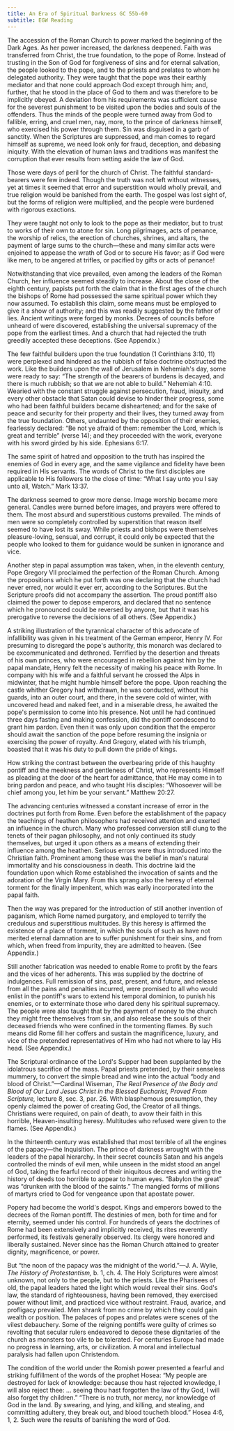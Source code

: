 ```yaml
---
title: An Era of Spiritual Darkness GC 55b-60
subtitle: EGW Reading
---
```


The accession of the Roman Church to power marked the beginning of the Dark Ages. As her power increased, the darkness deepened. Faith was transferred from Christ, the true foundation, to the pope of Rome. Instead of trusting in the Son of God for forgiveness of sins and for eternal salvation, the people looked to the pope, and to the priests and prelates to whom he delegated authority. They were taught that the pope was their earthly mediator and that none could approach God except through him; and, further, that he stood in the place of God to them and was therefore to be implicitly obeyed. A deviation from his requirements was sufficient cause for the severest punishment to be visited upon the bodies and souls of the offenders. Thus the minds of the people were turned away from God to fallible, erring, and cruel men, nay, more, to the prince of darkness himself, who exercised his power through them. Sin was disguised in a garb of sanctity. When the Scriptures are suppressed, and man comes to regard himself as supreme, we need look only for fraud, deception, and debasing iniquity. With the elevation of human laws and traditions was manifest the corruption that ever results from setting aside the law of God.

Those were days of peril for the church of Christ. The faithful standard-bearers were few indeed. Though the truth was not left without witnesses, yet at times it seemed that error and superstition would wholly prevail, and true religion would be banished from the earth. The gospel was lost sight of, but the forms of religion were multiplied, and the people were burdened with rigorous exactions.

They were taught not only to look to the pope as their mediator, but to trust to works of their own to atone for sin. Long pilgrimages, acts of penance, the worship of relics, the erection of churches, shrines, and altars, the payment of large sums to the church—these and many similar acts were enjoined to appease the wrath of God or to secure His favor; as if God were like men, to be angered at trifles, or pacified by gifts or acts of penance!

Notwithstanding that vice prevailed, even among the leaders of the Roman Church, her influence seemed steadily to increase. About the close of the eighth century, papists put forth the claim that in the first ages of the church the bishops of Rome had possessed the same spiritual power which they now assumed. To establish this claim, some means must be employed to give it a show of authority; and this was readily suggested by the father of lies. Ancient writings were forged by monks. Decrees of councils before unheard of were discovered, establishing the universal supremacy of the pope from the earliest times. And a church that had rejected the truth greedily accepted these deceptions. (See Appendix.)

The few faithful builders upon the true foundation (1 Corinthians 3:10, 11) were perplexed and hindered as the rubbish of false doctrine obstructed the work. Like the builders upon the wall of Jerusalem in Nehemiah's day, some were ready to say: “The strength of the bearers of burdens is decayed, and there is much rubbish; so that we are not able to build.” Nehemiah 4:10. Wearied with the constant struggle against persecution, fraud, iniquity, and every other obstacle that Satan could devise to hinder their progress, some who had been faithful builders became disheartened; and for the sake of peace and security for their property and their lives, they turned away from the true foundation. Others, undaunted by the opposition of their enemies, fearlessly declared: “Be not ye afraid of them: remember the Lord, which is great and terrible” (verse 14); and they proceeded with the work, everyone with his sword girded by his side. Ephesians 6:17.

The same spirit of hatred and opposition to the truth has inspired the enemies of God in every age, and the same vigilance and fidelity have been required in His servants. The words of Christ to the first disciples are applicable to His followers to the close of time: “What I say unto you I say unto all, Watch.” Mark 13:37.

The darkness seemed to grow more dense. Image worship became more general. Candles were burned before images, and prayers were offered to them. The most absurd and superstitious customs prevailed. The minds of men were so completely controlled by superstition that reason itself seemed to have lost its sway. While priests and bishops were themselves pleasure-loving, sensual, and corrupt, it could only be expected that the people who looked to them for guidance would be sunken in ignorance and vice.

Another step in papal assumption was taken, when, in the eleventh century, Pope Gregory VII proclaimed the perfection of the Roman Church. Among the propositions which he put forth was one declaring that the church had never erred, nor would it ever err, according to the Scriptures. But the Scripture proofs did not accompany the assertion. The proud pontiff also claimed the power to depose emperors, and declared that no sentence which he pronounced could be reversed by anyone, but that it was his prerogative to reverse the decisions of all others. (See Appendix.)

A striking illustration of the tyrannical character of this advocate of infallibility was given in his treatment of the German emperor, Henry IV. For presuming to disregard the pope's authority, this monarch was declared to be excommunicated and dethroned. Terrified by the desertion and threats of his own princes, who were encouraged in rebellion against him by the papal mandate, Henry felt the necessity of making his peace with Rome. In company with his wife and a faithful servant he crossed the Alps in midwinter, that he might humble himself before the pope. Upon reaching the castle whither Gregory had withdrawn, he was conducted, without his guards, into an outer court, and there, in the severe cold of winter, with uncovered head and naked feet, and in a miserable dress, he awaited the pope's permission to come into his presence. Not until he had continued three days fasting and making confession, did the pontiff condescend to grant him pardon. Even then it was only upon condition that the emperor should await the sanction of the pope before resuming the insignia or exercising the power of royalty. And Gregory, elated with his triumph, boasted that it was his duty to pull down the pride of kings.

How striking the contrast between the overbearing pride of this haughty pontiff and the meekness and gentleness of Christ, who represents Himself as pleading at the door of the heart for admittance, that He may come in to bring pardon and peace, and who taught His disciples: “Whosoever will be chief among you, let him be your servant.” Matthew 20:27.

The advancing centuries witnessed a constant increase of error in the doctrines put forth from Rome. Even before the establishment of the papacy the teachings of heathen philosophers had received attention and exerted an influence in the church. Many who professed conversion still clung to the tenets of their pagan philosophy, and not only continued its study themselves, but urged it upon others as a means of extending their influence among the heathen. Serious errors were thus introduced into the Christian faith. Prominent among these was the belief in man's natural immortality and his consciousness in death. This doctrine laid the foundation upon which Rome established the invocation of saints and the adoration of the Virgin Mary. From this sprang also the heresy of eternal torment for the finally impenitent, which was early incorporated into the papal faith.

Then the way was prepared for the introduction of still another invention of paganism, which Rome named purgatory, and employed to terrify the credulous and superstitious multitudes. By this heresy is affirmed the existence of a place of torment, in which the souls of such as have not merited eternal damnation are to suffer punishment for their sins, and from which, when freed from impurity, they are admitted to heaven. (See Appendix.)

Still another fabrication was needed to enable Rome to profit by the fears and the vices of her adherents. This was supplied by the doctrine of indulgences. Full remission of sins, past, present, and future, and release from all the pains and penalties incurred, were promised to all who would enlist in the pontiff's wars to extend his temporal dominion, to punish his enemies, or to exterminate those who dared deny his spiritual supremacy. The people were also taught that by the payment of money to the church they might free themselves from sin, and also release the souls of their deceased friends who were confined in the tormenting flames. By such means did Rome fill her coffers and sustain the magnificence, luxury, and vice of the pretended representatives of Him who had not where to lay His head. (See Appendix.)

The Scriptural ordinance of the Lord's Supper had been supplanted by the idolatrous sacrifice of the mass. Papal priests pretended, by their senseless mummery, to convert the simple bread and wine into the actual “body and blood of Christ.”—Cardinal Wiseman, _The Real Presence of the Body and Blood of Our Lord Jesus Christ in the Blessed Eucharist, Proved From Scripture,_ lecture 8, sec. 3, par. 26. With blasphemous presumption, they openly claimed the power of creating God, the Creator of all things. Christians were required, on pain of death, to avow their faith in this horrible, Heaven-insulting heresy. Multitudes who refused were given to the flames. (See Appendix.)

In the thirteenth century was established that most terrible of all the engines of the papacy—the Inquisition. The prince of darkness wrought with the leaders of the papal hierarchy. In their secret councils Satan and his angels controlled the minds of evil men, while unseen in the midst stood an angel of God, taking the fearful record of their iniquitous decrees and writing the history of deeds too horrible to appear to human eyes. “Babylon the great” was “drunken with the blood of the saints.” The mangled forms of millions of martyrs cried to God for vengeance upon that apostate power.

Popery had become the world's despot. Kings and emperors bowed to the decrees of the Roman pontiff. The destinies of men, both for time and for eternity, seemed under his control. For hundreds of years the doctrines of Rome had been extensively and implicitly received, its rites reverently performed, its festivals generally observed. Its clergy were honored and liberally sustained. Never since has the Roman Church attained to greater dignity, magnificence, or power.

But “the noon of the papacy was the midnight of the world.”—J. A. Wylie, _The History of Protestantism,_ b. 1, ch. 4. The Holy Scriptures were almost unknown, not only to the people, but to the priests. Like the Pharisees of old, the papal leaders hated the light which would reveal their sins. God's law, the standard of righteousness, having been removed, they exercised power without limit, and practiced vice without restraint. Fraud, avarice, and profligacy prevailed. Men shrank from no crime by which they could gain wealth or position. The palaces of popes and prelates were scenes of the vilest debauchery. Some of the reigning pontiffs were guilty of crimes so revolting that secular rulers endeavored to depose these dignitaries of the church as monsters too vile to be tolerated. For centuries Europe had made no progress in learning, arts, or civilization. A moral and intellectual paralysis had fallen upon Christendom.

The condition of the world under the Romish power presented a fearful and striking fulfillment of the words of the prophet Hosea: “My people are destroyed for lack of knowledge: because thou hast rejected knowledge, I will also reject thee: ... seeing thou hast forgotten the law of thy God, I will also forget thy children.” “There is no truth, nor mercy, nor knowledge of God in the land. By swearing, and lying, and killing, and stealing, and committing adultery, they break out, and blood toucheth blood.” Hosea 4:6, 1, 2. Such were the results of banishing the word of God.